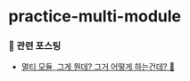 # practice-multi-module

### 🌱 관련 포스팅

- [멀티 모듈, 그게 뭔데? 그거 어떻게 하는건데? 🧐](https://hello-judy-world.tistory.com/204) 

